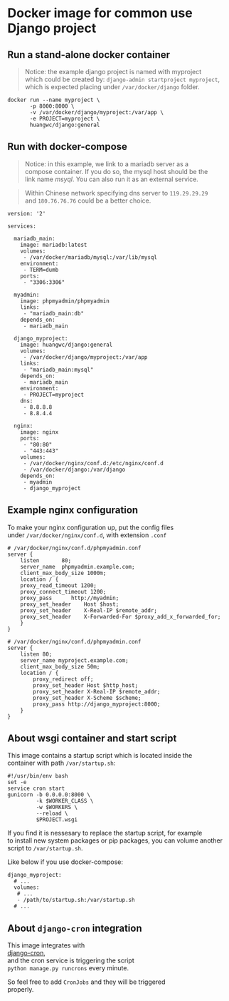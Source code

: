 Docker image for common use Django project 
==========================================

## Run a stand-alone docker container

> Notice: the example django project is named with myproject \
which could be created by: `django-admin startproject myproject`, \
which is expected placing under `/var/docker/django` folder.


```
docker run --name myproject \
       -p 8000:8000 \
       -v /var/docker/django/myproject:/var/app \
       -e PROJECT=myproject \
       huangwc/django:general
```

## Run with docker-compose

> Notice: in this example, we link to a mariadb server as a \
compose container. If you do so, the mysql host should be the \
link name *msyql*. You can also run it as an external service.

> Within Chinese network specifying dns server to `119.29.29.29` \
and `180.76.76.76` could be a better choice.

```
version: '2'

services:

  mariadb_main:
    image: mariadb:latest
    volumes:
     - /var/docker/mariadb/mysql:/var/lib/mysql
    environment:
     - TERM=dumb
    ports:
     - "3306:3306"

  myadmin:
    image: phpmyadmin/phpmyadmin
    links:
     - "mariadb_main:db"
    depends_on:
     - mariadb_main

  django_myproject:
    image: huangwc/django:general
    volumes:
     - /var/docker/django/myproject:/var/app
    links:
     - "mariadb_main:mysql"
    depends_on:
     - mariadb_main
    environment:
     - PROJECT=myproject
    dns:
     - 8.8.8.8
     - 8.8.4.4

  nginx:
    image: nginx
    ports:
     - "80:80"
     - "443:443"
    volumes:
     - /var/docker/nginx/conf.d:/etc/nginx/conf.d
     - /var/docker/django:/var/django
    depends_on:
     - myadmin
     - django_myproject
```

## Example nginx configuration

To make your nginx configuration up, put the config files \
under `/var/docker/nginx/conf.d`, with extension `.conf`

```
# /var/docker/nginx/conf.d/phpmyadmin.conf
server {
    listen       80;
    server_name  phpmyadmin.example.com;
    client_max_body_size 1000m;
    location / {
    proxy_read_timeout 1200;
    proxy_connect_timeout 1200;
    proxy_pass      http://myadmin;
    proxy_set_header    Host $host;
    proxy_set_header    X-Real-IP $remote_addr;
    proxy_set_header    X-Forwarded-For $proxy_add_x_forwarded_for;
    }
}
```

```
# /var/docker/nginx/conf.d/phpmyadmin.conf
server {
    listen 80;
    server_name myproject.example.com;
    client_max_body_size 50m;
    location / {
        proxy_redirect off;
        proxy_set_header Host $http_host;
        proxy_set_header X-Real-IP $remote_addr;
        proxy_set_header X-Scheme $scheme;
        proxy_pass http://django_myproject:8000;
    }
}
```

## About wsgi container and start script

This image contains a startup script which is located inside the \
container with path `/var/startup.sh`:

```
#!/usr/bin/env bash
set -e
service cron start
gunicorn -b 0.0.0.0:8000 \
         -k $WORKER_CLASS \
         -w $WORKERS \
         --reload \
         $PROJECT.wsgi
```

If you find it is nessesary to replace the startup script, for example \
to install new system packages or pip packages, you can volume another \
script to `/var/startup.sh`.

Like below if you use docker-compose:

```
django_myproject:
  # ...
  volumes:
   # ...
   - /path/to/startup.sh:/var/startup.sh
  # ...
```

## About `django-cron` integration

This image integrates with \
[django-cron](http://django-cron.readthedocs.io/), \
and the cron service is triggering the script \
`python manage.py runcrons` every minute.

So feel free to add `CronJobs` and they will be triggered \
properly.



